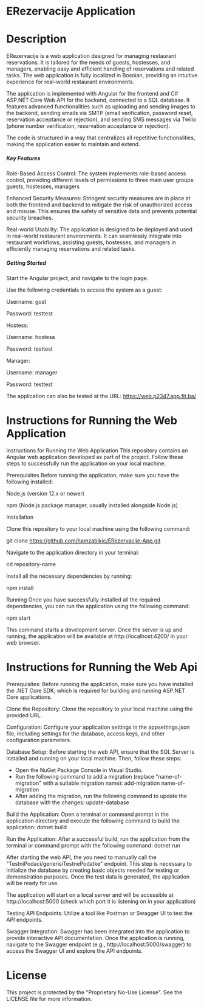 # ERezervacije Application

# Description 

ERezervacije is a web application designed for managing restaurant reservations. It is tailored for the needs of guests, hostesses, and managers, enabling easy and efficient handling of reservations and related tasks. The web application is fully localized in Bosnian, providing an intuitive experience for real-world restaurant environments.

The application is implemented with Angular for the frontend and C# ASP.NET Core Web API for the backend, connected to a SQL database. It features advanced functionalities such as uploading and sending images to the backend, sending emails via SMTP (email verification, password reset, reservation acceptance or rejection), and sending SMS messages via Twilio (phone number verification, reservation acceptance or rejection).

The code is structured in a way that centralizes all repetitive functionalities, making the application easier to maintain and extend.

<h5>Key Features</h5>

Role-Based Access Control: The system implements role-based access control, providing different levels of permissions to three main user groups: guests, hostesses, managers

Enhanced Security Measures: Stringent security measures are in place at both the frontend and backend to mitigate the risk of unauthorized access and misuse. This ensures the safety of sensitive data and prevents potential security breaches.

Real-world Usability: The application is designed to be deployed and used in real-world restaurant environments. It can seamlessly integrate into restaurant workflows, assisting guests, hostesses, and managers in efficiently managing reservations and related tasks.

<h5>Getting Started</h5>

Start the Angular project, and navigate to the login page.

Use the following credentials to access the system as a guest:

Username: gost

Password: testtest

Hostess:

Username: hostesa

Password: testtest

Manager:

Username: manager

Password: testtest

The application can also be tested at the URL: https://web.p2347.app.fit.ba/

# Instructions for Running the Web Application
Instructions for Running the Web Application
This repository contains an Angular web application developed as part of the project. Follow these steps to successfully run the application on your local machine.

Prerequisites Before running the application, make sure you have the following installed:

Node.js (version 12.x or newer)

npm (Node.js package manager, usually installed alongside Node.js)

Installation

Clone this repository to your local machine using the following command:

git clone https://github.com/hamzabikic/ERezervacije-App.git

Navigate to the application directory in your terminal:

cd repository-name

Install all the necessary dependencies by running:

npm install

Running Once you have successfully installed all the required dependencies, you can run the application using the following command:

npm start

This command starts a development server. Once the server is up and running, the application will be available at http://localhost:4200/ in your web browser.

# Instructions for Running the Web Api

Prerequisites: Before running the application, make sure you have installed the .NET Core SDK, which is required for building and running ASP.NET Core applications.

Clone the Repository: Clone the repository to your local machine using the provided URL.

Configuration: Configure your application settings in the appsettings.json file, including settings for the database, access keys, and other configuration parameters.

Database Setup: Before starting the web API, ensure that the SQL Server is installed and running on your local machine. Then, follow these steps:

- Open the NuGet Package Console in Visual Studio.
- Run the following command to add a migration (replace "name-of-migration" with a suitable migration name): add-migration name-of-migration
- After adding the migration, run the following command to update the database with the changes: update-database

Build the Application: Open a terminal or command prompt in the application directory and execute the following command to build the application:
dotnet build

Run the Application: After a successful build, run the application from the terminal or command prompt with the following command:
dotnet run

After starting the web API, the you need to manually call the "TestniPodaci/generisiTestnePodatke" endpoint. This step is necessary to initialize the database by creating basic objects needed for testing or demonstration purposes. Once the test data is generated, the application will be ready for use.

The application will start on a local server and will be accessible at http://localhost:5000 (check which port it is listening on in your application)

Testing API Endpoints: Utilize a tool like Postman or Swagger UI to test the API endpoints.

Swagger Integration: Swagger has been integrated into the application to provide interactive API documentation. Once the application is running, navigate to the Swagger endpoint (e.g., http://localhost:5000/swagger) to access the Swagger UI and explore the API endpoints.


# License
This project is protected by the "Proprietary No-Use License". See the LICENSE file for more information.





